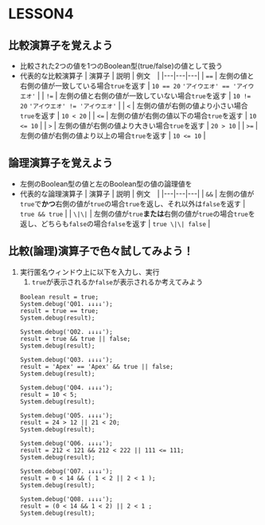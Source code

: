 # LESSON4
## 比較演算子を覚えよう
- 比較された2つの値を1つのBoolean型(true/false)の値として扱う
- 代表的な比較演算子
    | 演算子 | 説明 | 例文　| 
    |---|---|---| 
    | ```==``` | 左側の値と右側の値が一致している場合```true```を返す | ```10 == 20```  ```'アイウエオ' == 'アイウエオ'``` |
    | ```!=``` | 左側の値と右側の値が一致していない場合```true```を返す | ```10 != 20```  ```'アイウエオ' != 'アイウエオ'``` |
    | ```<``` | 左側の値が右側の値より小さい場合```true```を返す | ```10 < 20``` |
    | ```<=``` | 左側の値が右側の値以下の場合```true```を返す | ```10 <= 10``` |
    | ```>``` | 左側の値が右側の値より大きい場合```true```を返す | ```20 > 10``` |
    | ```>=``` | 左側の値が右側の値より以上の場合```true```を返す | ```10 <= 10``` |
## 論理演算子を覚えよう
- 左側のBoolean型の値と左のBoolean型の値の論理値を
- 代表的な論理演算子
    | 演算子 | 説明 | 例文　| 
    |---|---|---| 
    | ```&&``` | 左側の値が```true```で<strong>かつ</strong>右側の値が```true```の場合```true```を返し、それ以外は```false```を返す | ```true && true``` |
    | ```\|\|``` | 左側の値が```true```<strong>または</strong>右側の値が```true```の場合```true```を返し、どちらも```false```の場合```false```を返す | ```true \|\| false``` |

## 比較(論理)演算子で色々試してみよう！
1. 実行匿名ウィンドウ上に以下を入力し、実行
    1. ```true```が表示されるか```false```が表示されるか考えてみよう
    ```apex
    Boolean result = true;
    System.debug('Q01. ↓↓↓↓');
    result = true == true;
    System.debug(result);
    
    System.debug('Q02. ↓↓↓↓');
    result = true && true || false;
    System.debug(result);
    
    System.debug('Q03. ↓↓↓↓');
    result = 'Apex' == 'Apex' && true || false;
    System.debug(result);
    
    System.debug('Q04. ↓↓↓↓');
    result = 10 < 5;
    System.debug(result);
    
    System.debug('Q05. ↓↓↓↓');
    result = 24 > 12 || 21 < 20;
    System.debug(result);
    
    System.debug('Q06. ↓↓↓↓');
    result = 212 < 121 && 212 < 222 || 111 <= 111;
    System.debug(result);
    
    System.debug('Q07. ↓↓↓↓');
    result = 0 < 14 && ( 1 < 2 || 2 < 1 );
    System.debug(result);
    
    System.debug('Q08. ↓↓↓↓');
    result = (0 < 14 && 1 < 2) || 2 < 1 ;
    System.debug(result);
    ```
